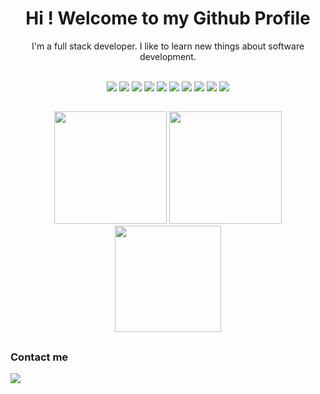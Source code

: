 <h1 align="center"> Hi ! Welcome to my Github Profile </h1>
<p align="center">
   I'm a full stack developer. I like to learn new things about software development.
</p>

<div align="center"><br>
   <!-- Logo junto al nombre 
   <img src="https://img.shields.io/badge/-HTML5-E34F26?style=for-the-badge&logo=html5&logoColor=white">
   <img src="https://img.shields.io/badge/-CSS3-1572B6?style=for-the-badge&logo=css3&logoColor=white">
   <img src="https://img.shields.io/badge/-Bootstrap-563D7C?style=for-the-badge&logo=bootstrap&logoColor=white">
   <img src="https://img.shields.io/badge/-javascript-eed718?style=for-the-badge&logo=javascript&logoColor=white">
   <img src="https://img.shields.io/badge/-PHP-8892bf?style=for-the-badge&logo=php&logoColor=ffffff">
   <img src="https://img.shields.io/badge/-Laravel-f9322c?style=for-the-badge&logo=laravel&logoColor=ffffff">
   <img src="https://img.shields.io/badge/-PostgreSQL-336791?style=for-the-badge&logo=postgresql&logoColor=ffffff">
   <img src="https://img.shields.io/badge/-Docker-2391e6?style=for-the-badge&logo=docker&logoColor=ffffff">
   <img src="https://img.shields.io/badge/-Linux-000000?style=for-the-badge&logo=linux&logoColor=ffffff">
   <img src="http://img.shields.io/badge/-VS%20Code-007ACC?style=for-the-badge&logo=visual%20studio%20code&logoColor=white"> -->

   <!-- Logo aparte -->
   <img src="https://img.shields.io/badge/-HTML5-E34F26.svg?style=for-the-badge&logo=HTML5&logoColor=E34F26&labelColor=ffffff">
   <img src="https://img.shields.io/badge/-CSS3-1572B6.svg?style=for-the-badge&logo=css3&logoColor=1572B6&labelColor=ffffff">
   <img src="https://img.shields.io/badge/-Bootstrap-563D7C.svg?style=for-the-badge&logo=bootstrap&logoColor=563D7C&labelColor=ffffff">
   <img src="https://img.shields.io/badge/-javascript-eed718.svg?style=for-the-badge&logo=javascript&logoColor=eed718&labelColor=ffffff">
   <img src="https://img.shields.io/badge/-PHP-8892bf.svg?style=for-the-badge&logo=php&logoColor=8892bf&labelColor=ffffff">
   <img src="https://img.shields.io/badge/-Laravel-f9322c.svg?style=for-the-badge&logo=laravel&logoColor=f9322c&labelColor=ffffff">
   <img src="https://img.shields.io/badge/-PostgreSQL-336791.svg?style=for-the-badge&logo=postgresql&logoColor=336791&labelColor=ffffff">
   <img src="https://img.shields.io/badge/-Docker-2391e6.svg?style=for-the-badge&logo=docker&logoColor=2391e6&labelColor=ffffff">
   <img src="http://img.shields.io/badge/-VS%20Code-007ACC.svg?style=for-the-badge&logo=visual%20studio%20code&logoColor=007ACC&labelColor=ffffff">
   <img src="https://img.shields.io/badge/-Linux-000000.svg?style=for-the-badge&logo=linux&logoColor=000000&labelColor=ffffff">
</div>

##

<div align="center">
   <img height="180em" src="https://github-readme-stats.vercel.app/api?username=espindola-lucas&show_icons=true&theme=radical">
   <img height="180em" src="https://github-readme-stats.vercel.app/api/top-langs/?username=espindola-lucas&layout=compact&theme=dark">
   <img align="center" height="170" src="https://github-readme-stats-sigma-five.vercel.app/api/top-langs/?username=lucky-bruce&layout=compact&langs_count=16&theme=dracula"/>
</div>

##

<h3> Contact me </h3>
<a href="https://www.linkedin.com/in/lucas-nahuel-espindola-34880b205/"> 
    <img src="https://img.shields.io/badge/-linkedin-0366c3.svg?style=for-the-badge&logo=linkedin&logoColor=0366c3&labelColor=ffffff">  
</a>

<!--
**espindola-lucas/espindola-lucas** is a ✨ _special_ ✨ repository because its `README.md` (this file) appears on your GitHub profile.

Here are some ideas to get you started:
- 🔭 I’m currently working on SIU-Mapuche
- 🌱 I’m currently learning 
- 👯 I’m looking to collaborate on ...
- 🤔 I’m looking for help with ...
- 💬 Ask me about ...
- 📫 How to reach me: ...
- 😄 Pronouns: ...
- ⚡ Fun fact: ...
-->

